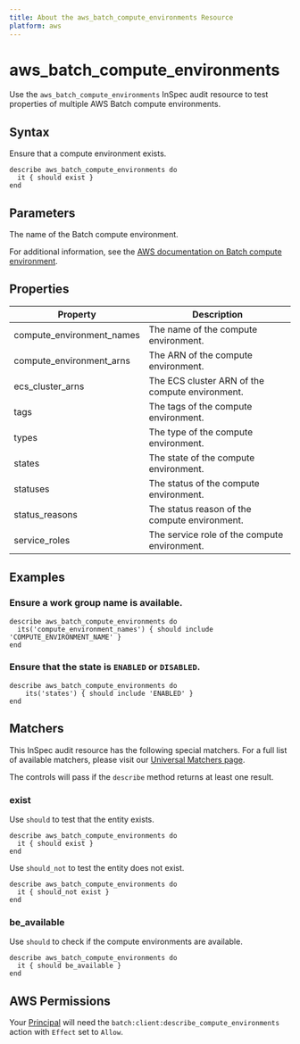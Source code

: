 ```yaml
---
title: About the aws_batch_compute_environments Resource
platform: aws
---
```


# aws\_batch\_compute\_environments

Use the `aws_batch_compute_environments` InSpec audit resource to test properties of multiple AWS Batch compute environments.

## Syntax

Ensure that a compute environment exists.

    describe aws_batch_compute_environments do
      it { should exist }
    end

## Parameters

The name of the Batch compute environment.

For additional information, see the [AWS documentation on Batch compute environment](https://docs.aws.amazon.com/AWSCloudFormation/latest/UserGuide/aws-resource-batch-computeenvironment.html).

## Properties

| Property | Description|
| --- | --- |
| compute_environment_names | The name of the compute environment. |
| compute_environment_arns | The ARN of the compute environment. |
| ecs_cluster_arns | The ECS cluster ARN of the compute environment. |
| tags | The tags of the compute environment. |
| types | The type of the compute environment. |
| states | The state of the compute environment. |
| statuses | The status of the compute environment. |
| status_reasons | The status reason of the compute environment. |
| service_roles | The service role of the compute environment. |


## Examples

### Ensure a work group name is available.

    describe aws_batch_compute_environments do
      its('compute_environment_names') { should include 'COMPUTE_ENVIRONMENT_NAME' }
    end

### Ensure that the state is `ENABLED` or `DISABLED`.

    describe aws_batch_compute_environments do
        its('states') { should include 'ENABLED' }
    end

## Matchers

This InSpec audit resource has the following special matchers. For a full list of available matchers, please visit our [Universal Matchers page](https://www.inspec.io/docs/reference/matchers/).

The controls will pass if the `describe` method returns at least one result.

### exist

Use `should` to test that the entity exists.

    describe aws_batch_compute_environments do
      it { should exist }
    end

Use `should_not` to test the entity does not exist.

    describe aws_batch_compute_environments do
      it { should_not exist }
    end

### be_available

Use `should` to check if the compute environments are available.

    describe aws_batch_compute_environments do
      it { should be_available }
    end

## AWS Permissions

Your [Principal](https://docs.aws.amazon.com/IAM/latest/UserGuide/intro-structure.html#intro-structure-principal) will need the `batch:client:describe_compute_environments` action with `Effect` set to `Allow`.
